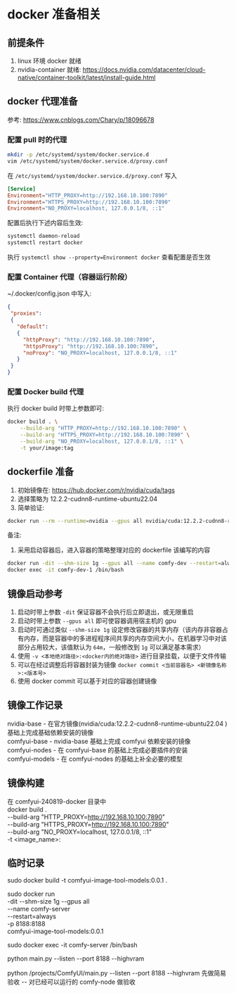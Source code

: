 # docker 准备相关
## 前提条件
1. linux 环境 docker 就绪  
1. nvidia-container 就绪: https://docs.nvidia.com/datacenter/cloud-native/container-toolkit/latest/install-guide.html  

## docker 代理准备
参考: https://www.cnblogs.com/Chary/p/18096678  

### 配置 pull 时的代理
```bash
mkdir -p /etc/systemd/system/docker.service.d
vim /etc/systemd/system/docker.service.d/proxy.conf
```

在 `/etc/systemd/system/docker.service.d/proxy.conf` 写入  
```conf
[Service]
Environment="HTTP_PROXY=http://192.168.10.100:7890"
Environment="HTTPS_PROXY=http://192.168.10.100:7890"
Environment="NO_PROXY=localhost, 127.0.0.1/8, ::1"
```

配置后执行下述内容后生效:  
```bash
systemctl daemon-reload
systemctl restart docker
```

执行 `systemctl show --property=Environment docker` 查看配置是否生效  

### 配置 Container 代理（容器运行阶段）
~/.docker/config.json 中写入:  
```json
{
 "proxies":
 {
   "default":
   {
     "httpProxy": "http://192.168.10.100:7890",
     "httpsProxy": "http://192.168.10.100:7890",
     "noProxy": "NO_PROXY=localhost, 127.0.0.1/8, ::1"
   }
 }
}
```

### 配置 Docker build 代理
执行 docker build 时带上参数即可:  
```bash
docker build . \
    --build-arg "HTTP_PROXY=http://192.168.10.100:7890" \
    --build-arg "HTTPS_PROXY=http://192.168.10.100:7890" \
    --build-arg "NO_PROXY=localhost, 127.0.0.1/8, ::1" \
    -t your/image:tag
```

## dockerfile 准备
1. 初始镜像在: https://hub.docker.com/r/nvidia/cuda/tags  
1. 选择策略为 12.2.2-cudnn8-runtime-ubuntu22.04  
1. 简单验证:  
```bash
docker run --rm --runtime=nvidia --gpus all nvidia/cuda:12.2.2-cudnn8-runtime-ubuntu22.04 nvidia-smi  
```

备注:  
1. 采用启动容器后，进入容器的策略整理对应的 dockerfile 该编写的内容  
```bash
docker run -dit --shm-size 1g --gpus all --name comfy-dev --restart=always nvidia/cuda:12.2.2-cudnn8-runtime-ubuntu22.04
docker exec -it comfy-dev-1 /bin/bash
```

## 镜像启动参考
1. 启动时带上参数 `-dit` 保证容器不会执行后立即退出，或无限重启  
1. 启动时带上参数 `--gpus all` 即可使容器调用宿主机的 gpu  
1. 启动时可通过类似 `--shm-size 1g` 设定修改容器的共享内存（该内存非容器占有内存，而是容器中的多进程程序间共享的内存空间大小，在机器学习中对该部分占用较大，该值默认为 `64m`，一般修改到 `1g` 可以满足基本需求）  
1. 使用 `-v <本地绝对路径>:<docker内的绝对路径>` 进行目录挂载，以便于文件传输  
1. 可以在经过调整后将容器封装为镜像 `docker commit <当前容器名> <新镜像名称>:<版本号>`  
1. 使用 docker commit <containerId> <imageName> 可以基于对应的容器创建镜像  

## 镜像工作记录
nvidia-base - 在官方镜像(nvidia/cuda:12.2.2-cudnn8-runtime-ubuntu22.04 )基础上完成基础依赖安装的镜像  
comfyui-base - nvidia-base 基础上完成 comfyui 依赖安装的镜像  
comfyui-nodes - 在 comfyui-base 的基础上完成必要插件的安装  
comfyui-models - 在 comfyui-nodes 的基础上补全必要的模型  

## 镜像构建
在 comfyui-240819-docker 目录中  
docker build . \
    --build-arg "HTTP_PROXY=http://192.168.10.100:7890" \
    --build-arg "HTTPS_PROXY=http://192.168.10.100:7890" \
    --build-arg "NO_PROXY=localhost, 127.0.0.1/8, ::1" \
    -t <image_name>:<tag>

## 临时记录
sudo docker build -t comfyui-image-tool-models:0.0.1 .

sudo docker run \
  -dit --shm-size 1g --gpus all \
  --name comfy-server \
  --restart=always \
  -p 8188:8188 \
  comfyui-image-tool-models:0.0.1

sudo docker exec -it comfy-server /bin/bash

python main.py --listen --port 8188 --highvram

python /projects/ComfyUI/main.py --listen --port 8188 --highvram
先做简易验收 -- 对已经可以运行的 comfy-node 做验收
